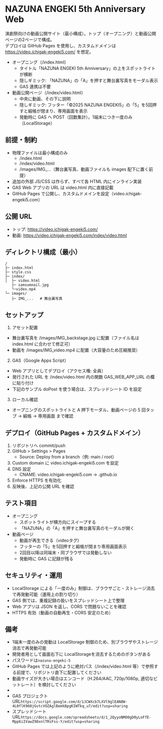 # NAZUNA ENGEKI 5th Anniversary Web

演劇祭向けの動画公開サイト（最小構成）。トップ（オープニング）と動画公開ページの2ページで構成。  
デプロイは GitHub Pages を使用し、カスタムドメインは https://video.ichigak-engeki5.com/ を想定。

- オープニング（/index.html）
  - タイトル「NAZUNA ENGEKI 5th Anniversary」の上をスポットライトが横断
  - 隠しギミック: 「NAZUNA」の「A」を押すと舞台裏写真をモーダル表示
  - GAS 連携は不要
- 動画公開ページ（/index/video.html）
  - 中央に動画、その下に説明
  - 隠しギミック: フッター「©2025 NAZUNA ENGEKI5」の「5」を5回押すと緞帳が閉まり、専用画面を表示
  - 発動時に GAS へ POST（回数集計）。1端末につき一度のみ（LocalStorage）

## 前提・制約

- 物理ファイルは最小構成のみ
  - /index.html
  - /index/video.html
  - /images/IMG_...（舞台裏写真、動画ファイルも images 配下に置く前提）
- 追加の外部 JS/CSS は作らず、すべて各 HTML 内にインライン実装
- GAS Web アプリの URL は video.html 内に直接記載
- GitHub Pages で公開し、カスタムドメインを設定（video.ichigak-engeki5.com）

## 公開 URL

- トップ: https://video.ichigak-engeki5.com/
- 動画: https://video.ichigak-engeki5.com/index/video.html

## ディレクトリ構成（最小）

```
/
├─ index.html
├─ style.css
├─ index/
│  ├─ video.html
   ├─ samsumnail.jpg
   └─video.mp4
└─ images/
   ├─ IMG_...   # 舞台裏写真
```

## セットアップ

1) アセット配置
- 舞台裏写真を /images/IMG_backstage.jpg に配置（ファイル名は index.html に合わせて修正可）
- 動画を /images/IMG_video.mp4 に配置（大容量のため圧縮推奨）

2) GAS（Google Apps Script）
- Web アプリとしてデプロイ（アクセス権: 全員）
- 発行された URL を /index/video.html 内の関数 GAS_WEB_APP_URL の欄に貼り付け
- 下記のサンプル doPost を使う場合は、スプレッドシート ID を設定

3) ローカル確認
- オープニングのスポットライトと A 押下モーダル、動画ページの 5 回タップ → 緞帳 → 専用画面 まで確認

## デプロイ（GitHub Pages + カスタムドメイン）

1) リポジトリへ commit/push  
2) GitHub > Settings > Pages  
   - Source: Deploy from a branch（例: main / root）  
3) Custom domain に video.ichigak-engeki5.com を設定  
4) DNS 設定  
   - CNAME: video.ichigak-engeki5.com → <username>.github.io  
5) Enforce HTTPS を有効化  
6) 反映後、上記の公開 URL を確認

## テスト項目

- オープニング
  - スポットライトが横方向にスイープする
  - 「NAZUNA」の「A」を押すと舞台裏写真のモーダルが開く
- 動画ページ
  - 動画が再生できる（videoタグ)
  - フッターの「5」を5回押すと緞帳が閉まり専用画面表示
  - 2回目以降は同端末・同ブラウザでは発動しない
  - 発動時に GAS に記録が残る

## セキュリティ・運用

- LocalStorage による「一度のみ」制御は、ブラウザごと・ストレージ消去で再発動可能（運用上の割り切り）
- GAS 側では、重複記録の扱いをスプレッドシート上で整理
- Web アプリは JSON を返し、CORS で問題ないことを確認
- HTTPS 有効（動画の自動再生・CORS 安定のため）


## 備考

- 1端末一度のみの発動は LocalStorage 制御のため、別ブラウザやストレージ消去で再発動可能
- 開発者用として画面右下に LocalStorageを消去するためのボタンがある
- パスワードは`nazuna-engeki-5`
- GitHub Pages では上記のように絶対パス（/index/video.html 等）で参照する前提で、リポジトリ直下に配置してください
- 動画サイズが大きい場合はエンコード（H.264/AAC, 720p/1080p, 適切なビットレート）を検討してください
- 
- GAS プロジェクトURL`https://script.google.com/d/1JCWXcb7LXVl9glEAN8W-4L0flK960jGvtcVOZAglBemkBpgKIWTkq_u7/edit?usp=sharing`
- スプレッドシートURL`https://docs.google.com/spreadsheets/d/1_2QyyoNMO0gD0yLoFfE-Mpp6iIVawZ98xnlTRsFss-Y/edit?usp=sharing`
